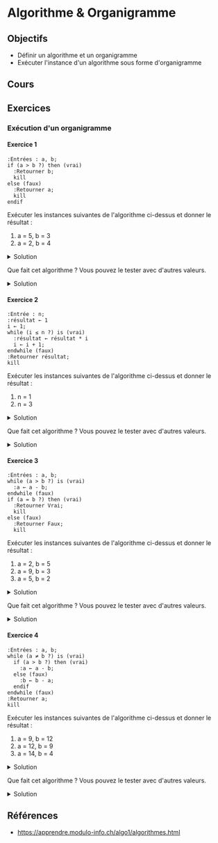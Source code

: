 # Algorithme & Organigramme

## Objectifs

- Définir un algorithme et un organigramme
- Exécuter l'instance d'un algorithme sous forme d'organigramme

## Cours

<Reaveal name="1m-algo-organigramme" />

## Exercices

### Exécution d'un organigramme

#### Exercice 1

```kroki type=plantuml
:Entrées : a, b;
if (a > b ?) then (vrai)
  :Retourner b;
  kill
else (faux)
  :Retourner a;
  kill
endif
```

Exécuter les instances suivantes de l'algorithme ci-dessus et donner le résultat :

1. a = 5, b = 3
2. a = 2, b = 4

<details>
<summary>Solution</summary>

1. Résultat = 3
2. Résultat = 2

</details>

Que fait cet algorithme ? Vous pouvez le tester avec d'autres valeurs.

<details>
<summary>Solution</summary>

Il retourne le plus petit des deux nombres `a` et `b` en entrée

</details>

#### Exercice 2

```kroki type=plantuml
:Entrée : n;
:résultat ← 1
i ← 1;
while (i ≤ n ?) is (vrai)
  :résultat ← résultat * i
  i ← i + 1;
endwhile (faux)
:Retourner résultat;
kill​
```

Exécuter les instances suivantes de l'algorithme ci-dessus et donner le résultat :

1. n = 1
2. n = 3

<details>
<summary>Solution</summary>

1. Résultat = 1
2. Résultat = 6

</details>

Que fait cet algorithme ? Vous pouvez le tester avec d'autres valeurs.

<details>
<summary>Solution</summary>

Il retourne le produit des entiers de 1 à `n`

</details>

#### Exercice 3

```kroki type=plantuml
:Entrées : a, b;
while (a > b ?) is (vrai)
  :a ← a - b;
endwhile (faux)
if (a = b ?) then (vrai)
  :Retourner Vrai;
  kill
else (faux)
  :Retourner Faux;
  kill
```

Exécuter les instances suivantes de l'algorithme ci-dessus et donner le résultat :

1. a = 2, b = 5
2. a = 9, b = 3
3. a = 5, b = 2

<details>
<summary>Solution</summary>

1. Résultat = Faux
2. Résultat = Vrai
3. Résultat = Faux

</details>

Que fait cet algorithme ? Vous pouvez le tester avec d'autres valeurs.

<details>
<summary>Solution</summary>

Indique si `a` est divisible par `b`

</details>

#### Exercice 4

```kroki type=plantuml
:Entrées : a, b;
while (a ≠ b ?) is (vrai)
  if (a > b ?) then (vrai)
    :a ← a - b;
  else (faux)
    :b ← b - a;
  endif
endwhile (faux)
:Retourner a;
kill
```

Exécuter les instances suivantes de l'algorithme ci-dessus et donner le résultat :

1. a = 9, b = 12
2. a = 12, b = 9
3. a = 14, b = 4

<details>
<summary>Solution</summary>

1. Résultat = 3
2. Résultat = 3
3. Résultat = 2

</details>

Que fait cet algorithme ? Vous pouvez le tester avec d'autres valeurs.

<details>
<summary>Solution</summary>

L'algorithme d'Euclide donne le plus grand diviseur commun entre deux nombres : https://fr.wikipedia.org/wiki/Algorithme_d'Euclide#Explications_g%C3%A9om%C3%A9triques

</details>

## Références

- https://apprendre.modulo-info.ch/algo1/algorithmes.html
